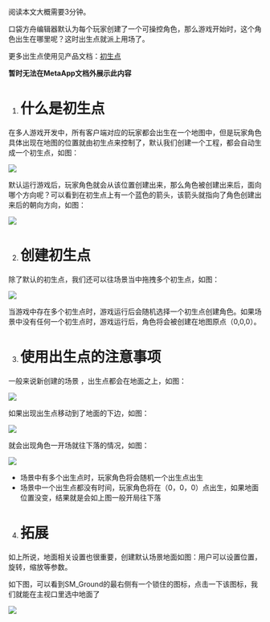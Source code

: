 阅读本文大概需要3分钟。

口袋方舟编辑器默认为每个玩家创建了一个可操控角色，那么游戏开始时，这个角色出生在哪里呢？这时出生点就派上用场了。

更多出生点使用见产品文档：[初生点](https://meta.feishu.cn/wiki/wikcn7ZuAuWzbVz1OzvkhHpDXnb)

**暂时无法在MetaApp文档外展示此内容**

1. # 什么是初生点

在多人游戏开发中，所有客户端对应的玩家都会出生在一个地图中，但是玩家角色具体出现在地图的位置就由初生点来控制了，默认我们创建一个工程，都会自动生成一个初生点，如图：

![](https://meta.feishu.cn/space/api/box/stream/download/asynccode/?code=ZjAwNzg3YmQ1MDc0MTRmZDhjNmNhNmFhZjYwZDdiM2JfYVYyTDRTaXFadkJwRWt0YTJEWDZpZGVsb2pTMXVDOVdfVG9rZW46Ym94Y25wbFVveWVuMk1mWTM1QmdDQUhJdGdjXzE2ODA3MDIwNTU6MTY4MDcwNTY1NV9WNA)

默认运行游戏后，玩家角色就会从该位置创建出来，那么角色被创建出来后，面向哪个方向呢？可以看到在初生点上有一个蓝色的箭头，该箭头就指向了角色创建出来后的朝向方向，如图：

![](https://meta.feishu.cn/space/api/box/stream/download/asynccode/?code=OTU3YTAwM2ZmOTc2NGU1NDA1MjFiOTRkZTNmY2Y2MmRfV2JCRGJEdXV4b2Q4Tjl6SGdYZ3hWWnBpZnRFVzJLd0hfVG9rZW46Ym94Y24zZTltOFpVcEFUdDJ0MnkyNzhTY2xmXzE2ODA3MDIwNTU6MTY4MDcwNTY1NV9WNA)

2. # 创建初生点

除了默认的初生点，我们还可以往场景当中拖拽多个初生点，如图：

![](https://meta.feishu.cn/space/api/box/stream/download/asynccode/?code=NTEyYWU5MTUwYThkYjE4NTY4NTExZjY4OTczYjA3ODFfcVhoY21ocG54bzVZN1V2Sk1SSW84MUszajROYXM4TmNfVG9rZW46Ym94Y25ialNhOEFManJXM0JTTURCc0Izb2JoXzE2ODA3MDIwNTU6MTY4MDcwNTY1NV9WNA)

当游戏中存在多个初生点时，游戏运行后会随机选择一个初生点创建角色。如果场景中没有任何一个初生点时，游戏运行后，角色将会被创建在地图原点（0,0,0）。

3. # 使用出生点的注意事项

一般来说新创建的场景 ，出生点都会在地面之上，如图：

![](https://meta.feishu.cn/space/api/box/stream/download/asynccode/?code=MTQ0ODNjOWY3YmIwMDgxZWYyNGM0NGZlM2E1ZGJhOGVfNWFtUThud0VLTmUwSDN0RHFpbW8zU1hqclFIYWRyYTFfVG9rZW46Ym94Y251Szc0T2J0R3JmdVZ2c2ltS0dxYUhmXzE2ODA3MDIwNTU6MTY4MDcwNTY1NV9WNA)

如果出现出生点移动到了地面的下边，如图：

![](https://meta.feishu.cn/space/api/box/stream/download/asynccode/?code=Y2E1YWU3NTRjY2IyNmU5ZWE4NTQyOTliZmQ5ODk4ZDdfUHhDUzhESjdvN2N6UEJ1UTVXS2F3dExGWURadVJ2U0lfVG9rZW46Ym94Y25vYmVSczQ3cHNUSHY1RFJGRHp1T21mXzE2ODA3MDIwNTU6MTY4MDcwNTY1NV9WNA)

就会出现角色一开场就往下落的情况，如图：

![](https://meta.feishu.cn/space/api/box/stream/download/asynccode/?code=ZjNmN2E0NDE3MWFiZGYwZjY3ODliOTI5OGIyYzkwMGFfRjVrMUF2a3A4NEpZUmNCM0hEVmpqcVFXMlZvY0VEeWJfVG9rZW46Ym94Y25ZQjBUWkp3OHNEU1EyMEZIN2lURklkXzE2ODA3MDIwNTU6MTY4MDcwNTY1NV9WNA)

* 场景中有多个出生点时，玩家角色将会随机一个出生点出生
* 场景中一个出生点都没有时间，玩家角色将在（0，0，0）点出生，如果地面位置没变，结果就是会如上图一般开局往下落

4. # 拓展

如上所说，地面相关设置也很重要，创建默认场景地面如图：用户可以设置位置，旋转，缩放等参数。

如下图，可以看到SM_Ground的最右侧有一个锁住的图标，点击一下该图标，我们就能在主视口里选中地面了

![](https://meta.feishu.cn/space/api/box/stream/download/asynccode/?code=OTg4OWNlMmIxYWMwMmUwNWVhZjBhZWIwNmYxOTc4NjZfRUNxcldIbkI2UXc5T2FoY1dkbzJING9qQmZYZ24wRHRfVG9rZW46Ym94Y25IZXdtTk80VDRSM0NUVnByUGlFQ3NoXzE2ODA3MDIwNTU6MTY4MDcwNTY1NV9WNA)


